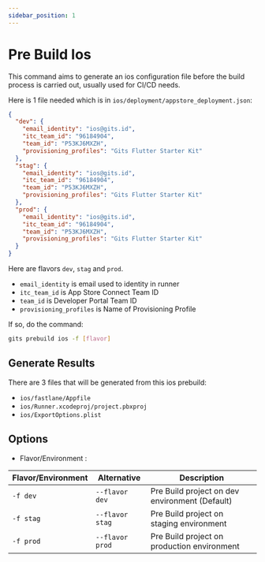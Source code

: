 ```yaml
---
sidebar_position: 1
---
```


# Pre Build Ios

This command aims to generate an ios configuration file before the build process is carried out, usually used for CI/CD needs.

Here is 1 file needed which is in `ios/deployment/appstore_deployment.json`:

```json
{
  "dev": {
    "email_identity": "ios@gits.id",
    "itc_team_id": "96184904",
    "team_id": "P53KJ6MXZH",
    "provisioning_profiles": "Gits Flutter Starter Kit"
  },
  "stag": {
    "email_identity": "ios@gits.id",
    "itc_team_id": "96184904",
    "team_id": "P53KJ6MXZH",
    "provisioning_profiles": "Gits Flutter Starter Kit"
  },
  "prod": {
    "email_identity": "ios@gits.id",
    "itc_team_id": "96184904",
    "team_id": "P53KJ6MXZH",
    "provisioning_profiles": "Gits Flutter Starter Kit"
  }
}
```

Here are flavors `dev`, `stag` and `prod`.

- `email_identity` is email used to identity in runner
- `itc_team_id` is  App Store Connect Team ID
- `team_id` is Developer Portal Team ID
- `provisioning_profiles` is Name of Provisioning Profile

If so, do the command:

```bash
gits prebuild ios -f [flavor]
```

## Generate Results

There are 3 files that will be generated from this ios prebuild:

- `ios/fastlane/Appfile`
- `ios/Runner.xcodeproj/project.pbxproj`
- `ios/ExportOptions.plist`

## Options

- Flavor/Environment :  
  
| Flavor/Environment | Alternative | Description |
|----------|-------------|-------------|
| `-f dev` | `--flavor dev` | Pre Build project on dev environment (Default) |
| `-f stag` | `--flavor stag` | Pre Build project on staging environment|
| `-f prod` | `--flavor prod` | Pre Build project on production environment |
